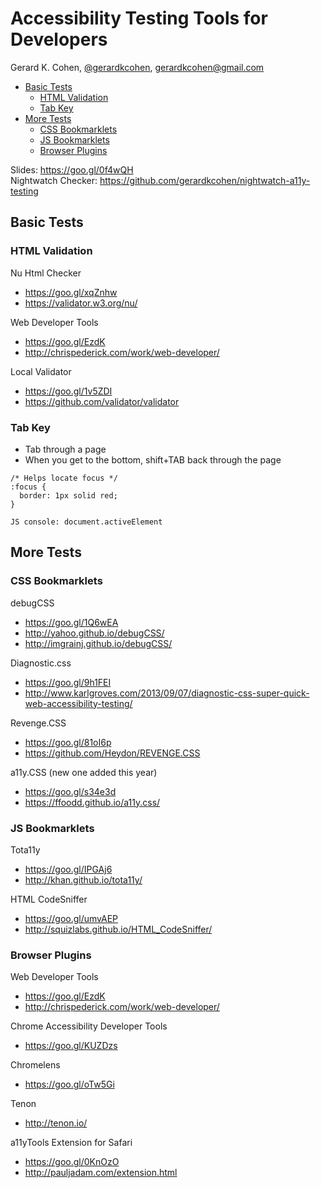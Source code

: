 # Accessibility Testing Tools for Developers

Gerard K. Cohen, [@gerardkcohen](https://twitter.com/gerardkcohen), gerardkcohen@gmail.com

* [Basic Tests](#basic-tests)
  * [HTML Validation](#html-validation)
  * [Tab Key](#tab-key)
* [More Tests](#more-tests)
  * [CSS Bookmarklets](#css-bookmarklets)
  * [JS Bookmarklets](#js-bookmarklets)
  * [Browser Plugins](#browser-plugins)

Slides: https://goo.gl/0f4wQH  
Nightwatch Checker: https://github.com/gerardkcohen/nightwatch-a11y-testing

## Basic Tests

### HTML Validation

Nu Html Checker

* https://goo.gl/xqZnhw
* https://validator.w3.org/nu/

Web Developer Tools

* https://goo.gl/EzdK
* http://chrispederick.com/work/web-developer/

Local Validator

* https://goo.gl/1v5ZDI
* https://github.com/validator/validator

### Tab Key

* Tab through a page
* When you get to the bottom, shift+TAB back through the page

```
/* Helps locate focus */
:focus {
  border: 1px solid red;
}

JS console: document.activeElement
```

## More Tests

### CSS Bookmarklets

debugCSS

* https://goo.gl/1Q6wEA
* http://yahoo.github.io/debugCSS/
* http://imgrainj.github.io/debugCSS/

Diagnostic.css

* https://goo.gl/9h1FEI
* http://www.karlgroves.com/2013/09/07/diagnostic-css-super-quick-web-accessibility-testing/

Revenge.CSS

* https://goo.gl/81oI6p
* https://github.com/Heydon/REVENGE.CSS

a11y.CSS (new one added this year)

* https://goo.gl/s34e3d
* https://ffoodd.github.io/a11y.css/

### JS Bookmarklets

Tota11y

* https://goo.gl/IPGAj6
* http://khan.github.io/tota11y/

HTML CodeSniffer

* https://goo.gl/umvAEP
* http://squizlabs.github.io/HTML_CodeSniffer/

### Browser Plugins

Web Developer Tools

* https://goo.gl/EzdK
* http://chrispederick.com/work/web-developer/

Chrome Accessibility Developer Tools

* https://goo.gl/KUZDzs

Chromelens

* https://goo.gl/oTw5Gi

Tenon

* http://tenon.io/

a11yTools Extension for Safari

* https://goo.gl/0KnOzO
* http://pauljadam.com/extension.html
